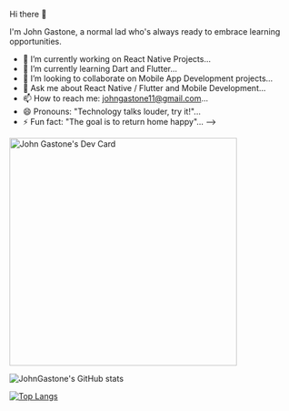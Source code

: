 Hi there 👋

I'm John Gastone, a normal lad who's always ready to embrace learning opportunities.

- 🔭 I’m currently working on React Native Projects...
- 🌱 I’m currently learning Dart and Flutter...
- 👯 I’m looking to collaborate on Mobile App Development projects...
- 💬 Ask me about React Native / Flutter and Mobile Development...
- 📫 How to reach me: johngastone11@gmail.com...
- 😄 Pronouns: "Technology talks louder, try it!"...
- ⚡ Fun fact: "The goal is to return home happy"...
-->

<a href="https://app.daily.dev/John_Gastone"><img src="https://api.daily.dev/devcards/28fc1a291e944d83b2647e76359f0882.png?r=upo" width="400" alt="John Gastone's Dev Card"/></a>


![JohnGastone's GitHub stats](https://github-readme-stats.vercel.app/api?username=johngastone&count_private=true&show_icons=true&theme=radical)

[![Top Langs](https://github-readme-stats.vercel.app/api/top-langs/?username=johngastone&layout=default)](https://github.com/johngastone/github-readme-stats)
